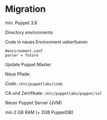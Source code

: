 # Migration

min. Puppet 3.8

Directory environments

Code in neues Environment ueberfueren

    #environment.conf
    parser = future

Update Puppet Master

Neue Pfade:

Code: ```/etc/puppetlabs/code```

CA und Zertifikate: ```/etc/puppetlabs/puppet/ssl```

Neuer Puppet Server (JVM)

min 2 GB RAM (+ 2GB PuppetDB)

